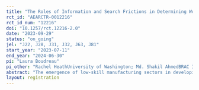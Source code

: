 ```yaml
---
title: "The Roles of Information and Search Frictions in Determining Working Conditions in Bangladesh’s Apparel Sector"
rct_id: "AEARCTR-0012216"
rct_id_num: "12216"
doi: "10.1257/rct.12216-2.0"
date: "2023-09-29"
status: "on_going"
jel: "J22, J28, J31, J32, J63, J81"
start_year: "2023-07-11"
end_year: "2024-06-30"
pi: "Laura Boudreau"
pi_other: "Rachel HeathUniversity of Washington; Md. Shakil AhmedBRAC Institute of Governance and Development"
abstract: "The emergence of low-skill manufacturing sectors in developing countries can provide economic benefits, especially for women, but working conditions are often difficult.  We propose a cluster RCT to experimentally investigate whether information and search frictions in Bangladesh’s labor market contribute to inefficient matching between garment workers and firms.  We will use data from a baseline household survey to measure working conditions and wages across garment factories in local labor markets. We will then provide this information on job characteristics, job openings, or both, and assess the impacts of these treatments on workers’ beliefs about working conditions (and wages) in garment factories nearby to their home, mobility, wages, and working conditions.   "
layout: registration
---
```



